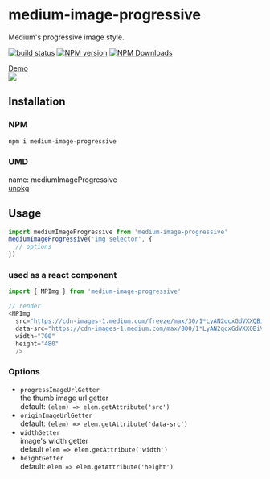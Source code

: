 # medium-image-progressive
Medium's progressive image style.

[![build status](https://img.shields.io/travis/imcuttle/medium-image-progressive/master.svg?style=flat-square)](https://travis-ci.org/imcuttle/medium-image-progressive)
[![NPM version](https://img.shields.io/npm/v/medium-image-progressive.svg?style=flat-square)](https://www.npmjs.com/package/medium-image-progressive)
[![NPM Downloads](https://img.shields.io/npm/dm/medium-image-progressive.svg?style=flat-square&maxAge=43200)](https://www.npmjs.com/package/medium-image-progressive)

[Demo](https://imcuttle.github.io/medium-image-progressive/)  
![](./snapshot.gif)

## Installation
### NPM
```bash
npm i medium-image-progressive
```
### UMD

name: mediumImageProgressive  
[unpkg](https://unpkg.com/medium-image-progressive)

## Usage

```javascript
import mediumImageProgressive from 'medium-image-progressive'
mediumImageProgressive('img selector', {
  // options
})
```

### used as a react component

```javascript
import { MPImg } from 'medium-image-progressive'

// render
<MPImg
  src="https://cdn-images-1.medium.com/freeze/max/30/1*LyAN2qcxGdVXXQBiV7IuGQ.jpeg?q=20"
  data-src="https://cdn-images-1.medium.com/max/800/1*LyAN2qcxGdVXXQBiV7IuGQ.jpeg"
  width="700"
  height="480"
  />

```

### Options
- `progressImageUrlGetter` <function>  
  the thumb image url getter  
  default: `(elem) => elem.getAttribute('src')`
- `originImageUrlGetter` <function>  
  default: `(elem) => elem.getAttribute('data-src')`
- `widthGetter`  <function>    
  image's width getter  
  default `elem => elem.getAttribute('width')`
- `heightGetter`  <function>  
  default: `elem => elem.getAttribute('height')`
